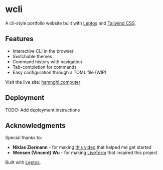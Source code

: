 # wcli

A cli-style portfolio website built with [Leptos](https://leptos.dev/) and [Tailwind CSS](https://tailwindcss.com/).

## Features

- Interactive CLI in the browser
- Switchable themes
- Command history with navigation
- Tab-completion for commands
- Easy configuration through a TOML file (WIP)

Visit the live site: [hamnghi.computer](https://hamnghi.computer)

## Deployment

TODO: Add deployment instructions

## Acknowledgments

Special thanks to:
- **Niklas Ziermann** - for making [this video](https://www.youtube.com/watch?v=KCcU15nvFbI) that helped me get started
- **Wensen (Vincent) Wu** - for making [LiveTerm](https://github.com/Cveinnt/LiveTerm) that inspired this project

Built with [Leptos](https://leptos.dev/).
